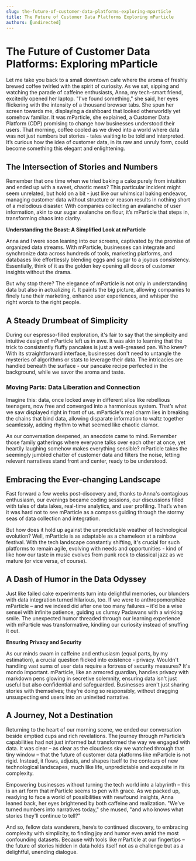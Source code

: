 ```yaml
---
slug: the-future-of-customer-data-platforms-exploring-mparticle
title: The Future of Customer Data Platforms Exploring mParticle
authors: [undirected]
---
```



# The Future of Customer Data Platforms: Exploring mParticle

Let me take you back to a small downtown cafe where the aroma of freshly brewed coffee twirled with the spirit of curiosity. As we sat, sipping and watching the parade of caffeine enthusiasts, Anna, my tech-smart friend, excitedly opened her laptop. "I've found something," she said, her eyes flickering with the intensity of a thousand browser tabs. She spun her screen towards me, displaying a dashboard that looked otherworldly yet somehow familiar. It was mParticle, she explained, a Customer Data Platform (CDP) promising to change how businesses understood their users. That morning, coffee cooled as we dived into a world where data was not just numbers but stories - tales waiting to be told and interpreted. It’s curious how the idea of customer data, in its raw and unruly form, could become something this elegant and enlightening.

## The Intersection of Stories and Numbers

Remember that one time when we tried baking a cake purely from intuition and ended up with a sweet, chaotic mess? This particular incident might seem unrelated, but hold on a bit - just like our whimsical baking endeavor, managing customer data without structure or reason results in nothing short of a melodious disaster. With companies collecting an avalanche of user information, akin to our sugar avalanche on flour, it’s mParticle that steps in, transforming chaos into clarity.

**Understanding the Beast: A Simplified Look at mParticle**

Anna and I were soon leaning into our screens, captivated by the promise of organized data streams. With mParticle, businesses can integrate and synchronize data across hundreds of tools, marketing platforms, and databases like effortlessly blending eggs and sugar to a joyous consistency. Essentially, think of it as the golden key opening all doors of customer insights without the drama.

But why stop there? The elegance of mParticle is not only in understanding data but also in actualizing it. It paints the big picture, allowing companies to finely tune their marketing, enhance user experiences, and whisper the right words to the right people.

## A Steady Drumbeat of Simplicity

During our espresso-filled exploration, it's fair to say that the simplicity and intuitive design of mParticle left us in awe. It was akin to learning that the trick to consistently fluffy pancakes is just a well-greased pan. Who knew? With its straightforward interface, businesses don't need to untangle the mysteries of algorithms or stats to leverage their data. The intricacies are handled beneath the surface - our pancake recipe perfected in the background, while we savor the aroma and taste.

### Moving Parts: Data Liberation and Connection

Imagine this: data, once locked away in different silos like rebellious teenagers, now free and converged into a harmonious system. That’s what we saw displayed right in front of us. mParticle's real charm lies in breaking the chains that bind data, allowing disparate information to waltz together seamlessly, adding rhythm to what seemed like chaotic clamor.

As our conversation deepened, an anecdote came to mind. Remember those family gatherings where everyone talks over each other at once, yet heartily laughing somehow makes everything sensible? mParticle takes the seemingly jumbled chatter of customer data and filters the noise, letting relevant narratives stand front and center, ready to be understood.

## Embracing the Ever-changing Landscape

Fast forward a few weeks post-discovery and, thanks to Anna's contagious enthusiasm, our evenings became coding sessions, our discussions filled with tales of data lakes, real-time analytics, and user profiling. That’s when it was hard not to see mParticle as a compass guiding through the stormy seas of data collection and integration.

But how does it hold up against the unpredictable weather of technological evolution? Well, mParticle is as adaptable as a chameleon at a rainbow festival. With the tech landscape constantly shifting, it's crucial for such platforms to remain agile, evolving with needs and opportunities - kind of like how our taste in music evolves from punk rock to classical jazz as we mature (or vice versa, of course).

## A Dash of Humor in the Data Odyssey

Just like failed cake experiments turn into delightful memories, our blunders with data integration turned hilarious, too. If we were to anthropomorphize mParticle – and we indeed did after one too many failures – it'd be a wise sensei with infinite patience, guiding us clumsy Padawans with a winking smile. The unexpected humor threaded through our learning experience with mParticle was transformative, kindling our curiosity instead of snuffing it out.

**Ensuring Privacy and Security**

As our minds swam in caffeine and enthusiasm (equal parts, by my estimation), a crucial question flicked into existence - privacy. Wouldn't handling vast sums of user data require a fortress of security measures? It's mondo important. mParticle, like an armored guardian, handles privacy with markdown pens glowing in secretive solemnity, ensuring data isn't just useful but also confidential and safeguarded. Businesses aren't just sharing stories with themselves; they're doing so responsibly, without dragging unsuspecting end users into an uninvited narrative.

## A Journey, Not a Destination

Returning to the heart of our morning scene, we ended our conversation beside emptied cups and rich revelations. The journey through mParticle’s capabilities had not just informed but transformed the way we engaged with data. It was clear – as clear as the cloudless sky we watched through that tiny window – that the future of customer data platforms like mParticle is not rigid. Instead, it flows, adjusts, and shapes itself to the contours of new technological landscapes, much like life, unpredictable and exquisite in its complexity.

Empowering businesses without turning the tech world into a labyrinth – this is an art form that mParticle seems to pen with grace. As we packed up, readying to face a world of possibilities with newfound insights, Anna leaned back, her eyes brightened by both caffeine and realization. "We’ve turned numbers into narratives today," she mused, "and who knows what stories they'll continue to tell?"

And so, fellow data wanderers, here’s to continued discovery, to embracing complexity with simplicity, to finding joy and humor even amid the most confounding datasets. Because with tools like mParticle at our fingertips – the future of stories hidden in data holds itself not as a challenge but as a delightful, unending dialogue.